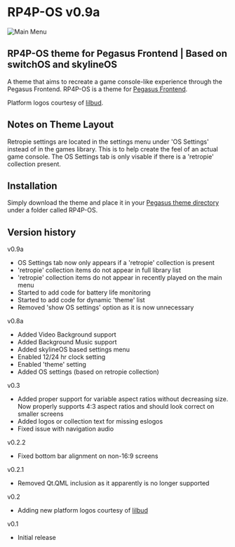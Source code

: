 # RP4P-OS v0.9a

![Main Menu](https://github.com/hypertacos520/RP4P-OS/blob/master/assets/images/screenshots/MainMenu.png?raw=true)

## RP4P-OS theme for Pegasus Frontend | Based on switchOS and skylineOS

A theme that aims to recreate a game console-like experience through the Pegasus Frontend. RP4P-OS is a theme for [Pegasus Frontend](http://pegasus-frontend.org/).

Platform logos courtesy of [lilbud](https://github.com/lilbud/es-theme-switch).

## Notes on Theme Layout

Retropie settings are located in the settings menu under 'OS Settings' instead of in the games library. This is to help create the feel of an actual game console. The OS Settings tab is only visable if there is a 'retropie' collection present. 

## Installation

Simply download the theme and place it in your [Pegasus theme directory](http://pegasus-frontend.org/docs/user-guide/installing-themes/) under a folder called RP4P-OS.

## Version history
v0.9a
- OS Settings tab now only appears if a 'retropie' collection is present
- 'retropie' collection items do not appear in full library list
- 'retropie' collection items do not appear in recently played on the main menu
- Started to add code for battery life monitoring
- Started to add code for dynamic 'theme' list
- Removed 'show OS settings' option as it is now unnecessary

v0.8a
- Added Video Background support
- Added Background Music support
- Added skylineOS based settings menu
- Enabled 12/24 hr clock setting
- Enabled 'theme' setting
- Added OS settings (based on retropie collection)

v0.3
- Added proper support for variable aspect ratios without decreasing size. Now properly supports 4:3 aspect ratios and should look correct on smaller screens
- Added logos or collection text for missing eslogos
- Fixed issue with navigation audio

v0.2.2
- Fixed bottom bar alignment on non-16:9 screens

v0.2.1
- Removed Qt.QML inclusion as it apparently is no longer supported

v0.2
- Adding new platform logos courtesy of [lilbud](https://github.com/lilbud/es-theme-switch)

v0.1
- Initial release
